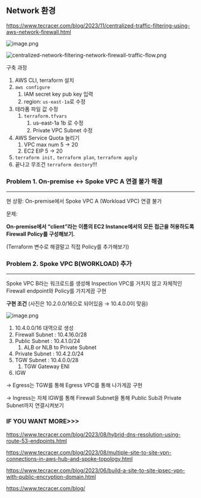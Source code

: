 ## Network 환경

https://www.tecracer.com/blog/2023/11/centralized-traffic-filtering-using-aws-network-firewall.html

![image.png](https://prod-files-secure.s3.us-west-2.amazonaws.com/89712d40-f9f4-4891-b608-fe549e023fbf/d9a797bb-2b9f-4264-906a-07fb4a4c7e01/image.png)

![centralized-network-filtering-network-firewall-traffic-flow.png](https://prod-files-secure.s3.us-west-2.amazonaws.com/89712d40-f9f4-4891-b608-fe549e023fbf/421853a8-86a4-4137-9424-61686f62f9b5/centralized-network-filtering-network-firewall-traffic-flow.png)

구축 과정

1. AWS CLI, terraform 설치
2. `aws configure`
    1. IAM secret key pub key 입력
    2. region:  `us-east-1a`로 수정
3. 테라폼 파일 값 수정
    1. `terraform.tfvars`
        1. us-east-1a 1b 로 수정
        2. Private VPC Subnet 수정
4. AWS Service Quota 늘리기
    1. VPC max num 5 -> 20
    2. EC2 EIP 5 -> 20
5. `terraform init,` `terraform plan`, `terraform apply`
6. 끝나고 무조건 `terraform destory`!!!

### Problem 1. On-premise ↔ Spoke VPC A 연결 불가 해결

---

현 상황: On-premise에서 Spoke VPC A (Workload VPC) 연결 불가

문제:

**On-premise에서 “client”라는 이름의 EC2 Instance에서의 모든 접근을 허용하도록 Firewall Policy를 구성해보기.**

(Terraform 변수로 해결말고 직접 Policy를 추가해보기)

### Problem 2. Spoke VPC B(WORKLOAD) 추가

---

Spoke VPC B라는 워크로드를 생성해 Inspection VPC를 거치지 않고 자체적인 Firewall endpoint와 Policy를 가지게끔 구현

**구현 조건** (사진은 10.2.0.0/16으로 되어있음 → 10.4.0.0이 맞음)

![image.png](https://prod-files-secure.s3.us-west-2.amazonaws.com/89712d40-f9f4-4891-b608-fe549e023fbf/e3f5792a-34f8-4b75-815b-8da2c3bff82f/image.png)

1. 10.4.0.0/16 대역으로 생성
2. Firewall Subnet : 10.4.16.0/28
3. Public Subnet : 10.4.1.0/24
    1. ALB or NLB to Private Subnet
4. Private Subnet : 10.4.2.0/24
5. TGW Subnet : 10.4.0.0/28
    1. TGW Gateway ENI
6. IGW

→ Egress는 TGW를 통해 Egress VPC를 통해 나가게끔 구현

→ Ingress는 자체 IGW를 통해 Firewall Subnet을 통해 Public Sub과 Private Subnet까지 연결시켜보기

### IF YOU WANT MORE>>>

https://www.tecracer.com/blog/2023/08/hybrid-dns-resolution-using-route-53-endpoints.html

https://www.tecracer.com/blog/2023/08/multiple-site-to-site-vpn-connections-in-aws-hub-and-spoke-topology.html

https://www.tecracer.com/blog/2023/06/build-a-site-to-site-ipsec-vpn-with-public-encryption-domain.html

https://www.tecracer.com/blog/